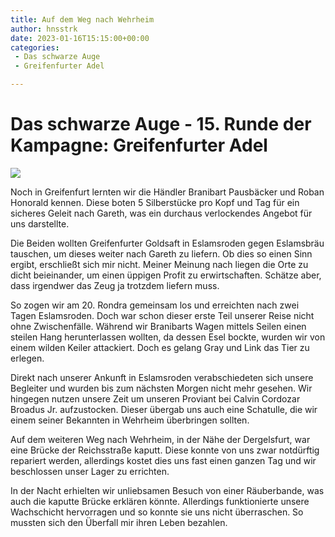 ```yaml
---
title: Auf dem Weg nach Wehrheim
author: hnsstrk
date: 2023-01-16T15:15:00+00:00
categories:
 - Das schwarze Auge
 - Greifenfurter Adel

---
```

# Das schwarze Auge - 15. Runde der Kampagne: Greifenfurter Adel

![](/uploads/hnsstrk_improvised_bridge_over_a_small_river_d6ef19eb-8f73-45b8-b26b-797cbf9b174f-768x768.png)

Noch in Greifenfurt lernten wir die Händler Branibart Pausbäcker und Roban Honorald kennen. Diese boten 5 Silberstücke pro Kopf und Tag für ein sicheres Geleit nach Gareth, was ein durchaus verlockendes Angebot für uns darstellte.

Die Beiden wollten Greifenfurter Goldsaft in Eslamsroden gegen Eslamsbräu tauschen, um dieses weiter nach Gareth zu liefern. Ob dies so einen Sinn ergibt, erschließt sich mir nicht. Meiner Meinung nach liegen die Orte zu dicht beieinander, um einen üppigen Profit zu erwirtschaften. Schätze aber, dass irgendwer das Zeug ja trotzdem liefern muss.

So zogen wir am 20. Rondra gemeinsam los und erreichten nach zwei Tagen Eslamsroden. Doch war schon dieser erste Teil unserer Reise nicht ohne Zwischenfälle. Während wir Branibarts Wagen mittels Seilen einen steilen Hang herunterlassen wollten, da dessen Esel bockte, wurden wir von einem wilden Keiler attackiert. Doch es gelang Gray und Link das Tier zu erlegen.

Direkt nach unserer Ankunft in Eslamsroden verabschiedeten sich unsere Begleiter und wurden bis zum nächsten Morgen nicht mehr gesehen. Wir hingegen nutzen unsere Zeit um unseren Proviant bei Calvin Cordozar Broadus Jr. aufzustocken. Dieser übergab uns auch eine Schatulle, die wir einem seiner Bekannten in Wehrheim überbringen sollten.

Auf dem weiteren Weg nach Wehrheim, in der Nähe der Dergelsfurt, war eine Brücke der Reichsstraße kaputt. Diese konnte von uns zwar notdürftig repariert werden, allerdings kostet dies uns fast einen ganzen Tag und wir beschlossen unser Lager zu errichten.

In der Nacht erhielten wir unliebsamen Besuch von einer Räuberbande, was auch die kaputte Brücke erklären könnte. Allerdings funktionierte unsere Wachschicht hervorragen und so konnte sie uns nicht überraschen. So mussten sich den Überfall mir ihren Leben bezahlen.